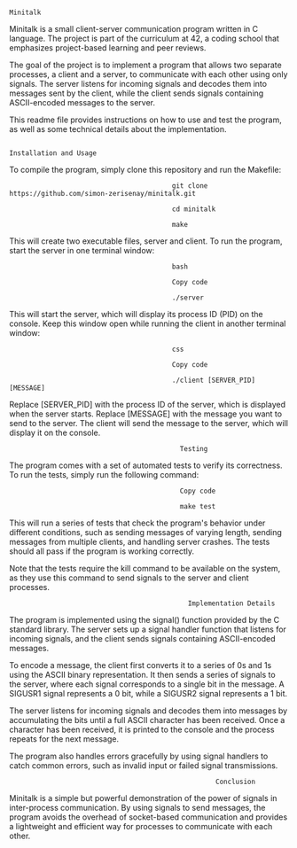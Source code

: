                                                                       Minitalk
Minitalk is a small client-server communication program written in C language. The project is part of the curriculum at 42, a coding school that emphasizes project-based learning and peer reviews. 

The goal of the project is to implement a program that allows two separate processes, a client and a server, to communicate with each other using only signals. The server listens for incoming signals and decodes them into messages sent by the client, while the client sends signals containing ASCII-encoded messages to the server.
 
This readme file provides instructions on how to use and test the program, as well as some technical details about the implementation. 

                                                                   Installation and Usage
To compile the program, simply clone this repository and run the Makefile:

 
                                             git clone https://github.com/simon-zerisenay/minitalk.git
                                
                                             cd minitalk
                                             
                                             make
                                             
This will create two executable files, server and client. To run the program, start the server in one terminal window: 

                                             bash
                                             
                                             Copy code
                                             
                                             ./server
This will start the server, which will display its process ID (PID) on the console. Keep this window open while running the client in another terminal window: 

                                             
                                             css
                                             
                                             Copy code
                                             
                                             ./client [SERVER_PID] [MESSAGE]
                                             
Replace [SERVER_PID] with the process ID of the server, which is displayed when the server starts. Replace [MESSAGE] with the message you want to send to the server. The client will send the message to the server, which will display it on the console.


                                               Testing

The program comes with a set of automated tests to verify its correctness. To run the tests, simply run the following command:

                                               Copy code

                                               make test

This will run a series of tests that check the program's behavior under different conditions, such as sending messages of varying length, sending messages from multiple clients, and handling server crashes. The tests should all pass if the program is working correctly.

Note that the tests require the kill command to be available on the system, as they use this command to send signals to the server and client processes.

                                                 Implementation Details
The program is implemented using the signal() function provided by the C standard library. The server sets up a signal handler function that listens for incoming signals, and the client sends signals containing ASCII-encoded messages.

To encode a message, the client first converts it to a series of 0s and 1s using the ASCII binary representation. It then sends a series of signals to the server, where each signal corresponds to a single bit in the message. A SIGUSR1 signal represents a 0 bit, while a SIGUSR2 signal represents a 1 bit.

The server listens for incoming signals and decodes them into messages by accumulating the bits until a full ASCII character has been received. Once a character has been received, it is printed to the console and the process repeats for the next message.

The program also handles errors gracefully by using signal handlers to catch common errors, such as invalid input or failed signal transmissions.

                                                        Conclusion
Minitalk is a simple but powerful demonstration of the power of signals in inter-process communication. By using signals to send messages, the program avoids the overhead of socket-based communication and provides a lightweight and efficient way for processes to communicate with each other.
